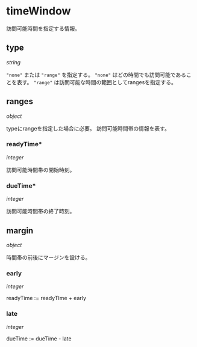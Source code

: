 # timeWindow

訪問可能時間を指定する情報。

## type

*string*

`"none"` または `"range"` を指定する。
`"none"` はどの時間でも訪問可能であることを表す。
`"range"` は訪問可能な時間の範囲としてrangesを指定する。

## ranges

*object*

typeにrangeを指定した場合に必要。
訪問可能時間帯の情報を表す。

### readyTime\*

*integer*

訪問可能時間帯の開始時刻。

### dueTime\*

*integer*

訪問可能時間帯の終了時刻。

## margin

*object*

時間帯の前後にマージンを設ける。

### early

*integer*

readyTime := readyTIme + early

### late

*integer*

dueTime := dueTime - late